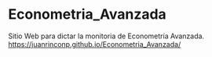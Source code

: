 # Econometria_Avanzada
Sitio Web para dictar la monitoria de Econometría Avanzada.
https://juanrinconp.github.io/Econometria_Avanzada/
